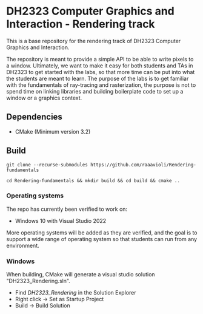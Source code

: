 # DH2323 Computer Graphics and Interaction - Rendering track
This is a base repository for the rendering track of DH2323 Computer Graphics and Interaction.

The repository is meant to provide a simple API to be able to write pixels to a window. Ultimately, we want to make it 
easy for both students and TAs in DH2323 to get started with the labs, so that more time can be put into what the 
students are meant to learn. The purpose of the labs is to get familiar with the fundamentals of ray-tracing and 
rasterization, the purpose is not to spend time on linking libraries and building boilerplate code to set up a 
window or a graphics context.

## Dependencies
- CMake (Minimum version 3.2)

## Build
```
git clone --recurse-submodules https://github.com/raaavioli/Rendering-fundamentals
```
```
cd Rendering-fundamentals && mkdir build && cd build && cmake ..
```

### Operating systems
The repo has currently been verified to work on:
- Windows 10 with Visual Studio 2022

More operating systems will be added as they are verified, and the goal is to support a wide range of operating system so 
that students can run from any environment.

### Windows
When building, CMake will generate a visual studio solution "DH2323\_Rendering.sln".

- Find _DH2323\_Rendering_ in the Solution Explorer
- Right click -> Set as Startup Project
- Build -> Build Solution
